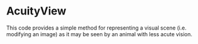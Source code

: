 # AcuityView
This code provides a simple method for representing a visual scene (i.e. modifying an image) as it may be seen by an animal with less acute vision.
